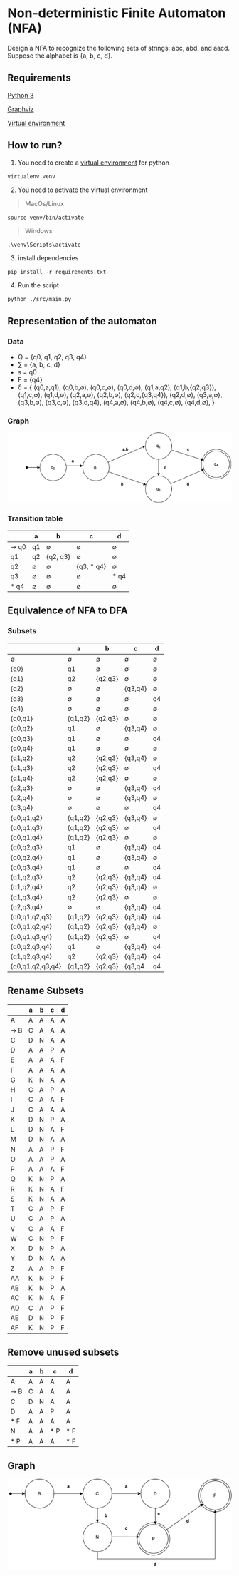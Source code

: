 # Non-deterministic Finite Automaton (NFA)

Design a NFA to recognize the following sets of strings: abc, abd, and aacd. Suppose the alphabet is {a, b, c, d}.

## Requirements

[Python 3](https://www.python.org/downloads/) 

[Graphviz](https://graphviz.org/)

[Virtual environment](https://pypi.org/project/virtualenv/)

## How to run?

1. You need to create a [virtual environment](https://pypi.org/project/virtualenv/) for python

```shell
virtualenv venv 
```
2. You need to activate the virtual environment

> MacOs/Linux

```shell
source venv/bin/activate
```
> Windows
```cmd
.\venv\Scripts\activate
```

3. install dependencies 

```shell
pip install -r requirements.txt
```
4. Run the script 

```shell
python ./src/main.py
```

## Representation of the automaton

### Data

- Q = {q0, q1, q2, q3, q4}
- ∑ = {a, b, c, d}
- s = q0
- F = {q4}
- δ = {
(q0,a,q1), 
(q0,b,∅), 
(q0,c,∅), 
(q0,d,∅), 
(q1,a,q2), 
(q1,b,{q2,q3}), 
(q1,c,∅), 
(q1,d,∅), 
(q2,a,∅), 
(q2,b,∅), 
(q2,c,{q3,q4}), 
(q2,d,∅), 
(q3,a,∅), 
(q3,b,∅), 
(q3,c,∅), 
(q3,d,q4), 
(q4,a,∅), 
(q4,b,∅), 
(q4,c,∅), 
(q4,d,∅), 
}

### Graph
![Graph](./.assets/graph.png "Graph")

### Transition table
|            | a           | b           | c          | d          |
| ---------- | ----------- | ----------- | ---------- | ---------- |
| →  q0      | q1          | ∅           | ∅          | ∅          |
|    q1      | q2          | {q2, q3}    | ∅          | ∅          |
|    q2      | ∅           | ∅           | {q3, * q4} | ∅          |
|    q3      | ∅           | ∅           | ∅          | * q4       |
| *  q4      | ∅           | ∅           | ∅          | ∅          |

## Equivalence of NFA to DFA

### Subsets

|                    | a           | b           | c          | d          |
| ------------------ | ----------- | ----------- | ---------- | ---------- |
|   ∅                | ∅           | ∅           | ∅          | ∅          |
|   {q0}             | q1          | ∅           | ∅          | ∅          |
|   {q1}             | q2          | {q2,q3}     | ∅          | ∅          |
|   {q2}             | ∅           | ∅           | {q3,q4}    | ∅          |
|   {q3}             | ∅           | ∅           | ∅          | q4         |
|   {q4}             | ∅           | ∅           | ∅          | ∅          |
|   {q0,q1}          | {q1,q2}     | {q2,q3}     | ∅          | ∅          |
|   {q0,q2}          | q1          | ∅           | {q3,q4}    | ∅          |
|   {q0,q3}          | q1          | ∅           | ∅          | q4         |
|   {q0,q4}          | q1          | ∅           | ∅          | ∅          |
|   {q1,q2}          | q2          | {q2,q3}     | {q3,q4}    | ∅          |
|   {q1,q3}          | q2          | {q2,q3}     | ∅          | q4         |
|   {q1,q4}          | q2          | {q2,q3}     | ∅          | ∅          |
|   {q2,q3}          | ∅           | ∅           | {q3,q4}    | q4         |
|   {q2,q4}          | ∅           | ∅           | {q3,q4}    | ∅          |
|   {q3,q4}          | ∅           | ∅           | ∅          | q4         |
|   {q0,q1,q2}       | {q1,q2}     | {q2,q3}     | {q3,q4}    | ∅          |
|   {q0,q1,q3}       | {q1,q2}     | {q2,q3}     | ∅          | q4         |
|   {q0,q1,q4}       | {q1,q2}     | {q2,q3}     | ∅          | ∅          |
|   {q0,q2,q3}       | q1          | ∅           | {q3,q4}    | q4         |
|   {q0,q2,q4}       | q1          | ∅           | {q3,q4}    | ∅          |
|   {q0,q3,q4}       | q1          | ∅           | ∅          | q4         |
|   {q1,q2,q3}       | q2          | {q2,q3}     | {q3,q4}    | q4         |
|   {q1,q2,q4}       | q2          | {q2,q3}     | {q3,q4}    | ∅          |
|   {q1,q3,q4}       | q2          | {q2,q3}     | ∅          | ∅          |
|   {q2,q3,q4}       | ∅           | ∅           | {q3,q4}    | q4         |
|   {q0,q1,q2,q3}    | {q1,q2}     | {q2,q3}     | {q3,q4}    | q4         |
|   {q0,q1,q2,q4}    | {q1,q2}     | {q2,q3}     | {q3,q4}    | ∅          |
|   {q0,q1,q3,q4}    | {q1,q2}     | {q2,q3}     | ∅          | q4         |
|   {q0,q2,q3,q4}    | q1          | ∅           | {q3,q4}    | q4         |
|   {q1,q2,q3,q4}    | q2          | {q2,q3}     | {q3,q4}    | q4         |
|   {q0,q1,q2,q3,q4} | {q1,q2}     | {q2,q3}     | {q3,q4     | q4         |

## Rename Subsets
|      | a    | b    | c    | d    |
| ---- | ---- | ---- | ---- | ---- |
| A    | A    | A    | A    | A    |
| → B  | C    | A    | A    | A    |
| C    | D    | N    | A    | A    |
| D    | A    | A    | P    | A    |
| E    | A    | A    | A    | F    |
| F    | A    | A    | A    | A    |
| G    | K    | N    | A    | A    |
| H    | C    | A    | P    | A    |
| I    | C    | A    | A    | F    |
| J    | C    | A    | A    | A    |
| K    | D    | N    | P    | A    |
| L    | D    | N    | A    | F    |
| M    | D    | N    | A    | A    |
| N    | A    | A    | P    | F    |
| O    | A    | A    | P    | A    |
| P    | A    | A    | A    | F    |
| Q    | K    | N    | P    | A    |
| R    | K    | N    | A    | F    |
| S    | K    | N    | A    | A    |
| T    | C    | A    | P    | F    |
| U    | C    | A    | P    | A    |
| V    | C    | A    | A    | F    |
| W    | C    | N    | P    | F    |
| X    | D    | N    | P    | A    |
| Y    | D    | N    | A    | A    |
| Z    | A    | A    | P    | F    |
| AA   | K    | N    | P    | F    |
| AB   | K    | N    | P    | A    |
| AC   | K    | N    | A    | F    |
| AD   | C    | A    | P    | F    |
| AE   | D    | N    | P    | F    |
| AF   | K    | N    | P    | F    |

## Remove unused subsets

|      | a    | b    | c    | d    |
| ---- | ---- | ---- | ---- | ---- |
| A    | A    | A    | A    | A    |
| → B  | C    | A    | A    | A    |
| C    | D    | N    | A    | A    |
| D    | A    | A    | P    | A    |
| *  F | A    | A    | A    | A    |
| N    | A    | A    | * P  | * F  |
| * P  | A    | A    | A    | * F  |

## Graph

![Graph-2](./.assets/graph_2.png "Graph 2")
